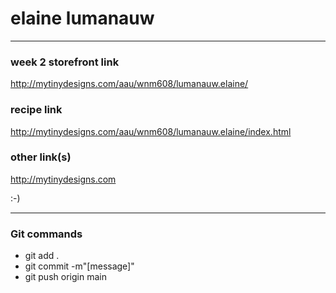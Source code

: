 # elaine lumanauw
---

### week 2 storefront link
http://mytinydesigns.com/aau/wnm608/lumanauw.elaine/

### recipe link
http://mytinydesigns.com/aau/wnm608/lumanauw.elaine/index.html

### other link(s)
http://mytinydesigns.com

:-)

---
### Git commands
- git add .
- git commit -m"[message]"
- git push origin main
